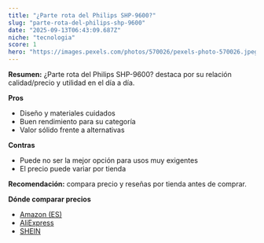 ```yaml
---
title: "¿Parte rota del Philips SHP-9600?"
slug: "parte-rota-del-philips-shp-9600"
date: "2025-09-13T06:43:09.687Z"
niche: "tecnologia"
score: 1
hero: "https://images.pexels.com/photos/570026/pexels-photo-570026.jpeg?auto=compress&cs=tinysrgb&fit=crop&h=627&w=1200&auto=compress&cs=tinysrgb&w=1200&h=675&fit=crop"
---
```


**Resumen:** ¿Parte rota del Philips SHP-9600? destaca por su relación calidad/precio y utilidad en el día a día.

**Pros**
- Diseño y materiales cuidados
- Buen rendimiento para su categoría
- Valor sólido frente a alternativas

**Contras**
- Puede no ser la mejor opción para usos muy exigentes
- El precio puede variar por tienda

**Recomendación:** compara precio y reseñas por tienda antes de comprar.

**Dónde comparar precios**
- [Amazon (ES)](https://www.amazon.es/s?k=%C2%BFParte%20rota%20del%20Philips%20SHP-9600%3F&tag=teknovashop25-21)
- [AliExpress](https://www.aliexpress.com/wholesale?SearchText=%C2%BFParte%20rota%20del%20Philips%20SHP-9600%3F)
- [SHEIN](https://www.shein.com/pdsearch/%C2%BFParte%20rota%20del%20Philips%20SHP-9600%3F)